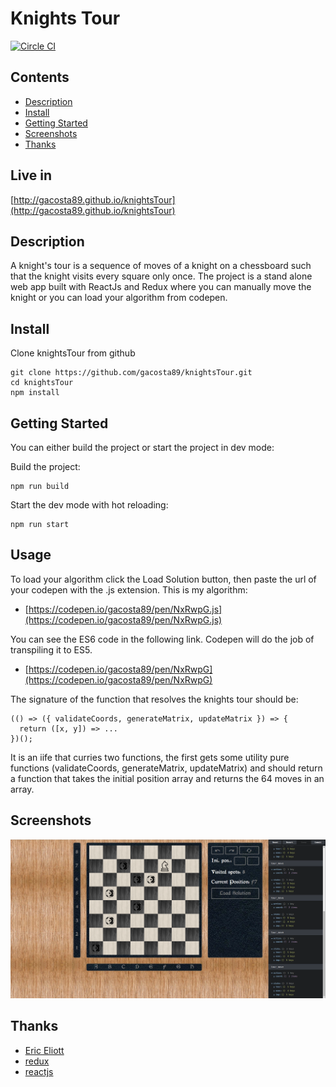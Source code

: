 # Knights Tour

[![Circle CI](https://circleci.com/gh/gacosta89/knightsTour.svg)](https://circleci.com/gh/gacosta89/knightsTour)
## Contents

- [Description](#description)
- [Install](#install)
- [Getting Started](#getting)
- [Screenshots](#screenshots)
- [Thanks](#thanks)

## Live in

[http://gacosta89.github.io/knightsTour](http://gacosta89.github.io/knightsTour)

## Description

A knight's tour is a sequence of moves of a knight on a chessboard such that the knight visits every square only once.
The project is a stand alone web app built with ReactJs and Redux where you can manually move the knight or you can load your algorithm from codepen.

## Install

Clone knightsTour from github

    git clone https://github.com/gacosta89/knightsTour.git
    cd knightsTour
    npm install

## Getting Started

You can either build the project or start the project in dev mode:

Build the project:

    npm run build
Start the dev mode with hot reloading:

    npm run start

## Usage

To load your algorithm click the Load Solution button, then paste the url of your codepen with the .js extension.
This is my algorithm:

- [https://codepen.io/gacosta89/pen/NxRwpG.js](https://codepen.io/gacosta89/pen/NxRwpG.js)

You can see the ES6 code in the following link. Codepen will do the job of transpiling it to ES5.

- [https://codepen.io/gacosta89/pen/NxRwpG](https://codepen.io/gacosta89/pen/NxRwpG)

The signature of the function that resolves the knights tour should be:

    (() => ({ validateCoords, generateMatrix, updateMatrix }) => {
      return ([x, y]) => ...
    })();

It is an iife that curries two functions, the first gets some utility pure functions (validateCoords, generateMatrix, updateMatrix) and should return
a function that takes the initial position array and returns the 64 moves in an array.

## Screenshots

![Alt text](/source/static/knightsTour.png?raw=true "Knights Tour")

## Thanks

- [Eric Eliott](https://medium.com/@_ericelliott)
- [redux](https://reduxframework.com/)
- [reactjs](https://facebook.github.io/react/)
